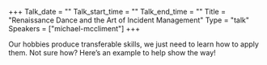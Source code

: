 +++
Talk_date = ""
Talk_start_time = ""
Talk_end_time = ""
Title = "Renaissance Dance and the Art of Incident Management"
Type = "talk"
Speakers = ["michael-mccliment"]
+++

Our hobbies produce transferable skills, we just need to learn how to apply them. Not sure how? Here’s an example to help show the way!
